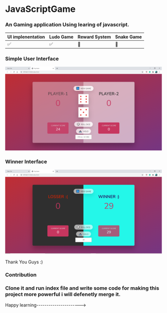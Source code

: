 # JavaScriptGame




### An Gaming application Using learing of javascript.


UI implenentation | Ludo Game| Reward System | Snake Game
:------------ | :-------------| :-------------| :-------------
:white_check_mark: | :white_check_mark:  | :dart: | :dart:


### Simple User Interface

<img src="imges/git0.PNG">

### Winner Interface
<img src="imges/git1.PNG">




Thank You Guys :)
### Contribution 
### Clone it and run index file and write some code for making this project more powerful i will defenetly merge it.

Happy learning---------------------->

